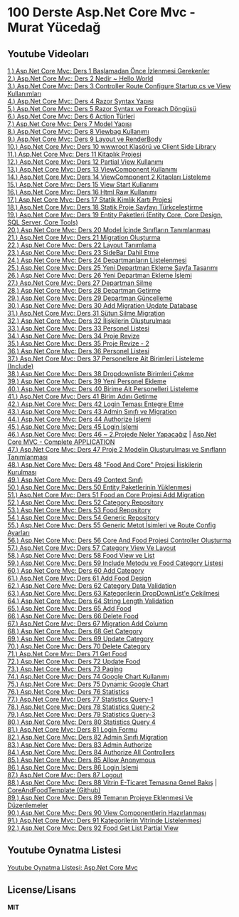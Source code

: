<h1>100 Derste Asp.Net Core Mvc - Murat Yücedağ</h1>

<h2>Youtube Videoları</h2>
<a href="https://youtu.be/OLX6aE_G-VA">1.) Asp.Net Core Mvc: Ders 1 Başlamadan Önce İzlenmesi Gerekenler</a>
<br/>
<a href="https://youtu.be/EAZrjEbibnU">2.) Asp.Net Core Mvc: Ders 2 Nedir ~ Hello World</a>
<br/>
<a href="https://youtu.be/JNTH7ciNT30">3.) Asp.Net Core Mvc: Ders 3 Controller Route Configure Startup.cs ve View Kullanımları</a>
<br/>
<a href="https://youtu.be/9z_apZwy0lI">4.) Asp.Net Core Mvc: Ders 4 Razor Syntax Yapısı</a>
<br/>
<a href="https://youtu.be/EiLDHkLcx1A">5.) Asp.Net Core Mvc: Ders 5 Razor Syntax ve Foreach Döngüsü</a>
<br />
<a href="https://youtu.be/UH0XH-ZOvXk">6.) Asp.Net Core Mvc: Ders 6 Action Türleri</a>
<br />
<a href="https://youtu.be/4RcTjer0IXc">7.) Asp.Net Core Mvc: Ders 7 Model Yapısı</a>
<br />
<a href="https://youtu.be/xQ5yeABpbCw">8.) Asp.Net Core Mvc: Ders 8 Viewbag Kullanımı</a>
<br />
<a href="https://youtu.be/w1BlL14nmRc">9.) Asp.Net Core Mvc: Ders 9 Layout ve RenderBody</a>
<br />
<a href="https://youtu.be/omP2bIUo7TY">10.) Asp.Net Core Mvc: Ders 10 wwwroot Klasörü ve Client Side Library</a>
<br/>
<a href="https://youtu.be/pSeGorcbMr4">11.) Asp.Net Core Mvc: Ders 11 Kitaplık Projesi</a>
<br />
<a href="https://youtu.be/mZV7IyHUWyE">12.) Asp.Net Core Mvc: Ders 12 Partial View Kullanımı</a>
<br />
<a href="https://youtu.be/g3aqQY6HU4c">13.) Asp.Net Core Mvc: Ders 13 ViewComponent Kullanımı</a>
<br />
<a href="https://youtu.be/0FK4OBiamsE">14.) Asp.Net Core Mvc: Ders 14 ViewComponent 2 Kitapları Listeleme</a>
<br />
<a href="https://youtu.be/1DZaNfS6jng">15.) Asp.Net Core Mvc: Ders 15 View Start Kullanımı</a>
<br />
<a href="https://youtu.be/1qYU7lueifE">16.) Asp.Net Core Mvc: Ders 16 Html Raw Kullanımı</a>
<br />
<a href="https://youtu.be/BubYl5DIfhk">17.) Asp.Net Core Mvc: Ders 17 Statik Kimlik Kartı Projesi</a>
<br />
<a href="https://youtu.be/zISutwRRNr4">18.) Asp.Net Core Mvc: Ders 18 Statik Proje Sayfayı Türkçeleştirme</a>
<br />
<a href="https://youtu.be/nMUkkgabImw">19.) Asp.Net Core Mvc: Ders 19 Entity Paketleri (Entity Core, Core Design, SQL Server, Core Tools)</a>
<br />
<a href="https://youtu.be/oD4Uzk0dfmk">20.) Asp.Net Core Mvc: Ders 20 Model İçinde Sınıfların Tanımlanması</a>
<br />
<a href="https://youtu.be/AtzBWTcquqw">21.) Asp.Net Core Mvc: Ders 21 Migration Oluşturma</a>
<br />
<a href="https://youtu.be/22uWHvwULWg">22.) Asp.Net Core Mvc: Ders 22 Layout Tanımlama</a>
<br />
<a href="https://youtu.be/5NV1_mQ4nxs">23.) Asp.Net Core Mvc: Ders 23 SideBar Dahil Etme</a>
<br />
<a href="https://youtu.be/_VgqQEVTlO0">24.) Asp.Net Core Mvc: Ders 24 Departmanların Listelenmesi</a>
<br />
<a href="https://youtu.be/VFdoMuY7c_Q">25.) Asp.Net Core Mvc: Ders 25 Yeni Departman Ekleme Sayfa Tasarımı</a>
<br />
<a href="https://youtu.be/hE16LAkyMpU">26.) Asp.Net Core Mvc: Ders 26 Yeni Departman Ekleme İşlemi</a>
<br />
<a href="https://youtu.be/Yha-L98fdLU">27.) Asp.Net Core Mvc: Ders 27 Departman Silme</a>
<br />
<a href="https://youtu.be/OeMtP3E9_Ww">28.) Asp.Net Core Mvc: Ders 28 Departman Getirme</a>
<br />
<a href="https://youtu.be/4qOTA6-P0fI">29.) Asp.Net Core Mvc: Ders 29 Departman Güncelleme</a>
<br />
<a href="https://youtu.be/qaw6JR3A8DM">30.) Asp.Net Core Mvc: Ders 30 Add Migration Update Database</a>
<br />
<a href="https://youtu.be/nbiXGWfLOHs">31.) Asp.Net Core Mvc: Ders 31 Sütun Silme Migration</a>
<br />
<a href="https://youtu.be/YjXJeA4sx6g">32.) Asp.Net Core Mvc: Ders 32 İlişkilerin Oluşturulması</a>
<br />
<a href="https://youtu.be/POYR4rpUTs4">33.) Asp.Net Core Mvc: Ders 33 Personel Listesi</a>
<br />
<a href="https://youtu.be/fkFVYDtHwIU">34.) Asp.Net Core Mvc: Ders 34 Proje Revize</a>
<br />
<a href="https://youtu.be/1i1DBNzQdv8">35.) Asp.Net Core Mvc: Ders 35 Proje Revize - 2</a>
<br />
<a href="https://youtu.be/Fe-dodGK0GA">36.) Asp.Net Core Mvc: Ders 36 Personel Listesi</a>
<br />
<a href="https://youtu.be/9MJXZ4pMjYY">37.) Asp.Net Core Mvc: Ders 37 Personellere Ait Birimleri Listeleme (Include)</a>
<br />
<a href="https://youtu.be/pymwlFCobC4">38.) Asp.Net Core Mvc: Ders 38 Dropdownliste Birimleri Çekme</a>
<br />
<a href="https://youtu.be/Ofg1J0t2NMQ">39.) Asp.Net Core Mvc: Ders 39 Yeni Personel Ekleme</a>
<br />
<a href="https://youtu.be/0X6fWUqwJbs">40.) Asp.Net Core Mvc: Ders 40 Birime Ait Personelleri Listeleme</a>
<br />
<a href="https://youtu.be/tbyLtgib03s">41.) Asp.Net Core Mvc: Ders 41 Birim Adını Getirme</a>
<br />
<a href="https://youtu.be/0BbKNpn72U0">42.) Asp.Net Core Mvc: Ders 42 Login Teması Entegre Etme</a>
<br />
<a href="https://youtu.be/mG8n40u40gc">43.) Asp.Net Core Mvc: Ders 43 Admin Sınıfı ve Migration</a>
<br />
<a href="https://youtu.be/GfguqQ8NXII">44.) Asp.Net Core Mvc: Ders 44 Authorize İşlemi</a>
<br />
<a href="https://youtu.be/Pl5SWwLG10o">45.) Asp.Net Core Mvc: Ders 45 Login İşlemi</a>
<br />
<a href="https://youtu.be/ZJeytN08RKY">46.) Asp.Net Core Mvc: Ders 46 ~ 2.Projede Neler Yapacağız</a> | <a href="https://www.youtube.com/playlist?list=PL2Q8rFbm-4ruplp2SRUTQjZaFfxh-knS0">Asp.Net Core MVC - Complete APPLICATION</a>
<br />
<a href="https://youtu.be/s1CqU4xqIUU">47.) Asp.Net Core Mvc: Ders 47 Proje 2 Modelin Oluşturulması ve Sınıfların Tanımlanması</a>
<br />
<a href="https://youtu.be/jB-_m4rZuas">48.) Asp.Net Core Mvc: Ders 48 "Food And Core" Projesi İlişkilerin Kurulması</a>
<br />
<a href="https://youtu.be/oNgRRNpaq-Y">49.) Asp.Net Core Mvc: Ders 49 Context Sınıfı</a>
<br />
<a href="https://youtu.be/y7oufsdhS_k">50.) Asp.Net Core Mvc: Ders 50 Entity Paketlerinin Yüklenmesi</a>
<br />
<a href="https://youtu.be/vYOg1F4XK2g">51.) Asp.Net Core Mvc: Ders 51 Food an Core Projesi Add Migration</a>
<br />
<a href="https://youtu.be/q6-ROeM4wSw">52.) Asp.Net Core Mvc: Ders 52 Category Repository</a>
<br />
<a href="https://youtu.be/3V8-avJcj-M">53.) Asp.Net Core Mvc: Ders 53 Food Repository</a>
<br />
<a href="https://youtu.be/wcLG7iUznmM">54.) Asp.Net Core Mvc: Ders 54 Generic Repository</a>
<br />
<a href="https://youtu.be/oG2h2Fgq-S4">55.) Asp.Net Core Mvc: Ders 55 Generic Metot İsimleri ve Route Config Ayarları</a>
<br />
<a href="https://youtu.be/N5ti7yTH2pc">56.) Asp.Net Core Mvc: Ders 56 Core And Food Projesi Controller Oluşturma</a>
<br />
<a href="https://youtu.be/xeT3qNP_3pc">57.) Asp.Net Core Mvc: Ders 57 Category View Ve Layout</a>
<br />
<a href="https://youtu.be/InLFy54fjVw">58.) Asp.Net Core Mvc: Ders 58 Food View ve List</a>
<br />
<a href="https://youtu.be/WkapQ2pydGg">59.) Asp.Net Core Mvc: Ders 59 Include Metodu ve Food Category Listesi</a>
<br />
<a href="https://youtu.be/bAD2WAh81IU">60.) Asp.Net Core Mvc: Ders 60 Add Category</a>
<br />
<a href="https://youtu.be/an5G-rLv8pI">61.) Asp.Net Core Mvc: Ders 61 Add Food Design</a>
<br />
<a href="https://youtu.be/DWgeAzrhYiI">62.) Asp.Net Core Mvc: Ders 62 Category Data Validation</a>
<br />
<a href="https://youtu.be/PE_ToZAfJ38">63.) Asp.Net Core Mvc: Ders 63 Kategorilerin DropDownList'e Çekilmesi</a>
<br />
<a href="https://youtu.be/9mZiCZvxnfE">64.) Asp.Net Core Mvc: Ders 64 String Length Validation</a>
<br />
<a href="https://youtu.be/Owkm6PS_pu0">65.) Asp.Net Core Mvc: Ders 65 Add Food</a>
<br />
<a href="https://youtu.be/lGdRp0VfZ8E">66.) Asp.Net Core Mvc: Ders 66 Delete Food</a>
<br />
<a href="https://youtu.be/o9F8zGUuu6I">67.) Asp.Net Core Mvc: Ders 67 Migration Add Column</a>
<br />
<a href="https://youtu.be/iJGGFZDMU4U">68.) Asp.Net Core Mvc: Ders 68 Get Category</a>
<br />
<a href="https://youtu.be/U4YylIXfRe8">69.) Asp.Net Core Mvc: Ders 69 Update Category</a>
<br />
<a href="https://youtu.be/kvGh3-e4dEY">70.) Asp.Net Core Mvc: Ders 70 Delete Category</a>
<br />
<a href="https://youtu.be/41KerWW79dk">71.) Asp.Net Core Mvc: Ders 71 Get Food</a>
<br />
<a href="https://youtu.be/JcOnAOhTMOo">72.) Asp.Net Core Mvc: Ders 72 Update Food</a>
<br />
<a href="https://youtu.be/7wrVFNeoacw">73.) Asp.Net Core Mvc: Ders 73 Paging</a>
<br />
<a href="https://youtu.be/hv7emNm_MKo">74.) Asp.Net Core Mvc: Ders 74 Google Chart Kullanımı</a>
<br />
<a href="https://youtu.be/zlKEnLy6YUM">75.) Asp.Net Core Mvc: Ders 75 Dynamic Google Chart</a>
<br />
<a href="https://youtu.be/_ILd_NHQaBs">76.) Asp.Net Core Mvc: Ders 76 Statistics</a>
<br />
<a href="https://youtu.be/sAfWt3kkHVk">77.) Asp.Net Core Mvc: Ders 77 Statistics Query-1</a>
<br />
<a href="https://youtu.be/MdaJQrj6gVk">78.) Asp.Net Core Mvc: Ders 78 Statistics Query-2</a>
<br />
<a href="https://youtu.be/3CBpnjDRv7U">79.) Asp.Net Core Mvc: Ders 79 Statistics Query-3</a>
<br />
<a href="https://youtu.be/WKq-aMuGN5s">80.) Asp.Net Core Mvc: Ders 80 Statistics Query 4</a>
<br />
<a href="https://youtu.be/Uukb24lG4F0">81.) Asp.Net Core Mvc: Ders 81 Login Formu</a>
<br />
<a href="https://youtu.be/afLf7DCu5lI">82.) Asp.Net Core Mvc: Ders 82 Admin Sınıfı Migration</a>
<br />
<a href="https://youtu.be/dmORuDu57zQ">83.) Asp.Net Core Mvc: Ders 83 Admin Authorize</a>
<br />
<a href="https://youtu.be/nQfPrqY_4-s">84.) Asp.Net Core Mvc: Ders 84 Authorize All Controllers</a>
<br />
<a href="https://youtu.be/g77MFg38xN4">85.) Asp.Net Core Mvc: Ders 85 Allow Anonymous</a>
<br />
<a href="https://youtu.be/p4Ar1GbpnF8">86.) Asp.Net Core Mvc: Ders 86 Login İşlemi</a>
<br />
<a href="https://youtu.be/6UvkhJ9hdjA">87.) Asp.Net Core Mvc: Ders 87 Logout</a>
<br />
<a href="https://youtu.be/g4NBVr6oaRY">88.) Asp.Net Core Mvc: Ders 88 Vitrin E-Ticaret Temasına Genel Bakış</a> | <a href="https://github.com/MuratYucedag/CoreAndFoodTemplate.git">CoreAndFoodTemplate (Github)</a>
<br />
<a href="https://youtu.be/bhqfXUBihJE">89.) Asp.Net Core Mvc: Ders 89 Temanın Projeye Eklenmesi Ve Düzenlemeler</a>
<br />
<a href="https://youtu.be/OOIqq98goaU">90.) Asp.Net Core Mvc: Ders 90 View Componentlerin Hazırlanması</a>
<br />
<a href="https://youtu.be/3x6hNjTm43E">91.) Asp.Net Core Mvc: Ders 91 Kategorilerin Vitrinde Listelenmesi</a>
<br />
<a href="https://youtu.be/-YDtIEyDeOU">92.) Asp.Net Core Mvc: Ders 92 Food Get List Partial View</a>
<h2>Youtube Oynatma Listesi</h2>
<a href="https://youtube.com/playlist?list=PLKnjBHu2xXNOld1njNVQ5fk0e12oqiWc8">Youtube Oynatma Listesi: Asp.Net Core Mvc</a>

<h2>License/Lisans</h2>

<strong>MIT</strong>